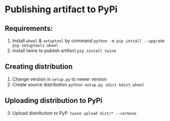 # Publishing artifact to PyPi

## Requirements:
1. Install `wheel` & `setuptool` by command
`python -m pip install --upgrade pip setuptools wheel`
2. Install twine to publish artifact
`pip install twine`

## Creating distribution
1. Change version in `setup.py` to newer version
2. Create source distribution
`python setup.py sdist bdist_wheel`

## Uploading distribution to PyPi 
3. Upload distribution to PyP.
`twine upload dist/* --verbose`  
